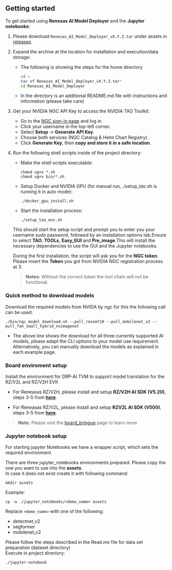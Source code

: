 ## Getting started

To get started using **Renesas AI Model Deployer** and the **Jupyter notebooks**:

1. Please download `Renesas_AI_Model_Deployer_vX.Y.Z.tar` under assets in [releases](https://github.com/renesas/Renesas-Nvidia-TAO-Integration/releases/latest).

2. Expand the archive at the location for installation and execution/data storage:
    - The following is showing the steps for the home directory
        ```sh
        cd ~
        tar xf Renesas_AI_Model_Deployer_vX.Y.Z.tar*
        cd Renesas_AI_Model_Deployer
        ```
    - In the directory is an additional README.md file with instructions and information (please take care)

4. Get your NVIDIA NGC API Key to access the NVIDIA TAO Toolkit:
    - Go to the [NGC sign-in page](https://ngc.nvidia.com/signin) and log in.
    - Click your username in the top-left corner.
    - Select **Setup** → **Generate API Key**.
    - Choose both services (NGC Catalog & Helm Chart Registry).
    - Click **Generate Key**, then **copy and store it in a safe location**.


5. Run the following shell scripts inside of the project directory:

    - Make the shell scripts executable: 
        ```
        chmod ug+x *.sh
        chmod ug+x bin/*.sh  
        ```  
    - Setup Docker and NVIDIA GPU (for manual run, ./setup_tao.sh is running it in auto mode):
        ```
        ./docker_gpu_install.sh
        ```

    - Start the installation process: 
        ```
        ./setup_tao_env.sh
         ```  


    This should start the setup script and prompt you to enter you your username sudo password, followed by an installation options tab.Ensure to select **TAO**, **TOOLs**, **Easy_GUI** and **Pre_image**.This will install the necessary dependencies to use the GUI and the Jupyter notebooks.  
  
    During the first installation, the script will ask you for the  **NGC token**.  
    Please insert the **Token** you got from NVIDIA NGC registration process at 3.
    > **Notes:** Without the correct token the tool chain will not be functional.
  
### Quick method to download models

Download the required models from NVIDA by ngc for this the following call can be used:
     
   ```
   ./bin/ngc_model_download.sh --pull_resnet18 --pull_mobilenet_v2 --pull_fan_small_hybrid_nvimagenet 
   ```
   
   - The above line shows the download for all three currently supported AI models, please adapt the  CLI options to your model use requirement. Alternatively, you can manually download the models as explained in each example page.


### Board enviroment setup
Install the environment for DRP-AI TVM to support model translation for the RZ/V2L and RZ/V2H EVK
  
-   For Reneasas RZ/V2H, please install and setup **RZ/V2H AI SDK (V5.20)**, steps 3-5 from **[here](https://renesas-rz.github.io/rzv_ai_sdk/latest/getting_started.html#step3)**.

-   For Reneasas RZ/V2L, please install and setup **RZV2L AI SDK (V500)**,  steps 3-5 from **[here](https://renesas-rz.github.io/rzv_ai_sdk/latest/getting_started.html#step3)**.

> **Note:** Please visit the [board_bringup](../board_bringup/) page to learn more
  

### Jupyter notebook setup

For starting jupyter Notebooks we have a wrapper script, which sets the required environment.  
  
There are three jupyter_notebooks environments prepared. Please copy the one you want to use into the **assets**.  
In case it does not exist create it with following command:
```
mkdir assets 
```

Example:
```
cp -a ./jupyter_notebooks/<demo_name> assets
```   
Replace `<demo_name>` with one of the following:
- detectnet_v2
- segformer
- mobilenet_v2

Please follow the steps described in the Read.me file for data set preparation (dataset directory)  
Execute in project directory:  
```
./jupyter-notebook 
```  



